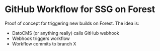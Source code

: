 # GitHub Workflow for SSG on Forest
Proof of concept for triggering new builds on Forest.
The idea is:
- DatoCMS (or anything really) calls GitHub webhook
- Webhook triggers workflow
- Workflow commits to branch X
